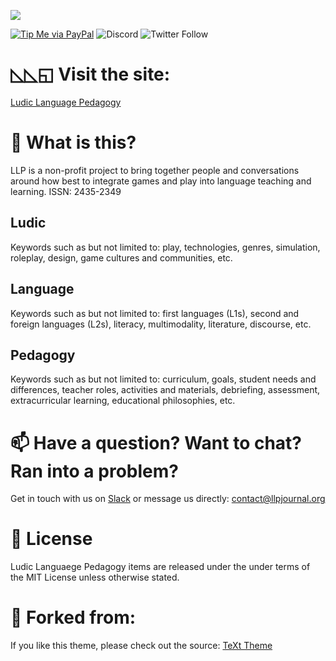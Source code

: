![](https://www.llpjournal.org/assets/images/LLP-bold-slant.png)

[![Tip Me via PayPal](https://img.shields.io/badge/PayPal-tip%20me-1462ab.svg?logo=paypal)](https://paypal.me/cheapsh0t?locale.x=en_US) ![Discord](https://img.shields.io/discord/523277560809783297?color=%239351b6&logo=LLP%20Discord&logoColor=%23b2ec91&style=plastic) ![Twitter Follow](https://img.shields.io/twitter/follow/llpjournal?label=LLP%20on%20Twitter&style=social)

# ◺◺◱ Visit the site:

[Ludic Language Pedagogy](https://www.llpjournal.org)


# 🚀  What is this?
LLP is a non-profit project to bring together people and conversations around how best to integrate games and play into language teaching and learning. ISSN: 2435-2349

## Ludic
Keywords such as but not limited to: play, technologies, genres, simulation, roleplay, design, game cultures and communities, etc.

## Language
Keywords such as but not limited to: first languages (L1s), second and foreign languages (L2s), literacy, multimodality, literature, discourse, etc.

## Pedagogy
Keywords such as but not limited to: curriculum, goals, student needs and differences, teacher roles, activities and materials, debriefing, assessment, extracurricular learning, educational philosophies, etc.


# 📫  Have a question? Want to chat? Ran into a problem?
Get in touch with us on [Slack](https://bit.ly/llpslack) or message us directly: [contact@llpjournal.org](mailto:contact@llpjournal.org)

# 📘  License
Ludic Languaege Pedagogy items are released under the under terms of the MIT License unless otherwise stated.

# 🍴 Forked from:
If you like this theme, please check out the source: [TeXt Theme](https://github.com/kitian616/jekyll-TeXt-theme)
